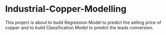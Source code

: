 # Industrial-Copper-Modelling
This project is about to build Regression Model to predict the selling price of copper and to build Classification Model to predict the leads conversion.
